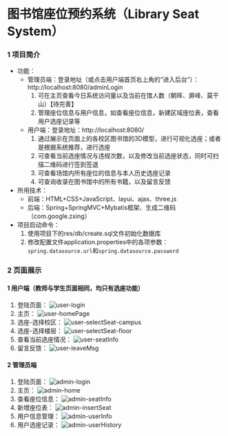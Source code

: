 # 图书馆座位预约系统（Library Seat System）
### 1 项目简介
- 功能：
    - 管理员端：登录地址（或点击用户端首页右上角的“进入后台”）：http://localhost:8080/adminLogin
        1. 可在主页查看今日系统访问量以及当前在馆人数（朝晖、屏峰、莫干山）【待完善】
        2. 管理座位信息与用户信息，如查看座位信息，新建区域座位表，查看用户选座记录等
    - 用户端：登录地址：http://localhost:8080/
        1. 通过展示在页面上的各校区图书馆的3D模型，进行可视化选座；或者是根据系统推荐，进行选座
        2. 可查看当前选座情况与违规次数，以及修改当前选座状态，同时可扫描二维码进行签到签退
        3. 可查看场馆内所有座位的信息与本人历史选座记录
        4. 可查询收录在图书馆中的所有书籍，以及留言反馈
- 所用技术：
	- 前端：HTML+CSS+JavaScript、layui、ajax、three.js
	- 后端：Spring+SpringMVC+Mybatis框架、生成二维码（com.google.zxing）
- 项目启动命令：
    1. 使用项目下的res/db/create.sql文件初始化数据库
    2. 修改配置文件application.properties中的各项参数：`spring.datasource.url`和`spring.datasource.password`
### 2 页面展示
#### 1 用户端（教师与学生页面相同，均只有选座功能）
1. 登陆页面：
    ![user-login](/res/img/index.jpg)
2. 主页：
    ![user-homePage](/res/img/user_homePage.jpg)
3. 选座-选择校区：
    ![user-selectSeat-campus](/res/img/user_selectSeat_campus.jpg)
4. 选座-选择楼层：
    ![user-selectSeat-floor](/res/img/user_selectSeat_floor.jpg)
5. 查看当前选座情况：
    ![user-seatInfo](/res/img/user_seatInfo.jpg)
6. 留言反馈：
    ![user-leaveMsg](/res/img/user_leaveMsg.jpg)
#### 2 管理员端
1. 登陆页面：
    ![admin-login](/res/img/admin_login.jpg)
2. 主页：
    ![admin-home](/res/img/admin_homePage.jpg)
3. 查看座位信息：
    ![admin-seatInfo](/res/img/admin_seatInfo.jpg)
4. 新增座位表：
    ![admin-insertSeat](/res/img/admin_insertSeat.jpg)
5. 用户信息管理：
    ![admin-userInfo](/res/img/admin_userInfo.jpg)
6. 用户选座记录：
    ![admin-userHistory](/res/img/admin_userHistory.jpg)
